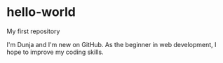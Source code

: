 # hello-world
My first repository

I'm Dunja and I'm new on GitHub. As the beginner in web development, I hope to improve my coding skills.
